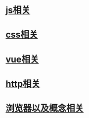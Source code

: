 # [js相关](js%E7%9B%B8%E5%85%B3.md)
# [css相关](css%E7%9B%B8%E5%85%B3.md)
# [vue相关](vue%E7%9B%B8%E5%85%B3.md)
# [http相关](http%E7%9B%B8%E5%85%B3.md)
# [浏览器以及概念相关](%E6%B5%8F%E8%A7%88%E5%99%A8%E4%BB%A5%E5%8F%8A%E6%A6%82%E5%BF%B5%E7%9B%B8%E5%85%B3.md)